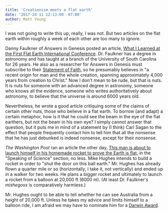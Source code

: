 ```yaml
---
title: 'Creationism meets a flat earth'
date: '2017-24-11 12:13:00 -07:00' 
author: Matt Young
---
```


I was not going to write this up, really, I was not. But two articles on the flat earth within roughly a week of each other are too many to ignore. 

Danny Faulkner of Answers in Genesis posted an article, [What I Learned at the First Flat Earth International Conference](https://answersingenesis.org/blogs/danny-faulkner/2017/11/17/what-i-learned-at-first-flat-earth-international-conference). Dr. Faulkner has a degree in astronomy and has taught at a branch of the University of South Carolina for 26 years. He also as a researcher for Answers in Genesis must subscribe to their [Statement of Faith](https://answersingenesis.org/about/faith/), so he presumably believes in "a recent origin for man and the whole creation, spanning approximately 4,000 years from creation to Christ." Now I don't mean to be rude, but that is nuts. It is nuts for someone with an advanced degree in astronomy, someone who knows all the evidence, someone who writes authoritatively about astronomy, to believe that the universe is around 6000 years old. 

Nevertheless, he wrote a good article critiquing some of the claims of certain other nuts, those who believe in a flat earth. To borrow (and adapt) a certain metaphor, how is it that he could see the beam in the eye of the flat earthers, but not the beam in his own eye? I simply cannot answer that question, but it puts me in mind of a statement by (I think) Carl Sagan to the effect that people frequently contact him to tell him that all the nonsense that he has just debunked is indeed nonsense, except for their nonsense.

<i>The Washington Post</i> ran an article the other day, [This man is about to launch himself in his homemade rocket to prove the Earth is flat](https://www.washingtonpost.com/news/speaking-of-science/wp/2017/11/21/this-man-is-about-to-launch-himself-in-his-homemade-rocket-to-prove-the-earth-is-flat/), in the "Speaking of Science" section, no less. Mike Hughes intends to build a rocket in order to "shut the door on this ball earth." Mr. Hughes has already flown a quarter mile or so (horizontally, I take it, not vertically) and ended up in a walker for two weeks.  He plans a bigger rocket and ultimately to launch a rocket from a balloon at 20,000 ft (6000 m). (At least Dr. Faulkner's <i>mishegoss</i> is comparatively harmless.)

Mr. Hughes ought to be able to tell whether he can see Australia from a height of 20,000 ft. Unless he takes my advice and limits himself to a balloon ride, I am afraid we may have to nominate him for a [Darwin Award](http://www.darwinawards.com/darwin/).

